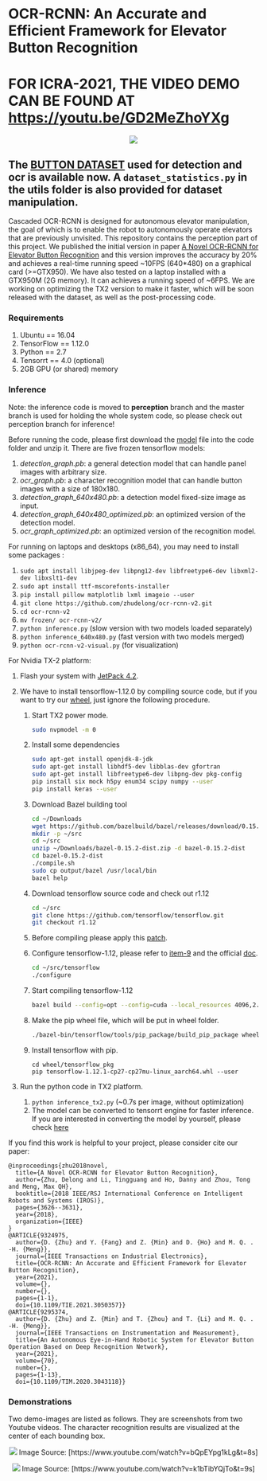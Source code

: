 # OCR-RCNN: An Accurate and Efficient Framework for Elevator Button Recognition

# FOR ICRA-2021, THE VIDEO DEMO CAN BE FOUND AT https://youtu.be/GD2MeZhoYXg

  <p align="center">
    <img src="./src/button_recognition/scripts/ocr_rcnn_lib/demos/demo_10.jpg">

## The [BUTTON DATASET](https://mycuhk-my.sharepoint.com/:u:/g/personal/1155067732_link_cuhk_edu_hk/EXk9Wqtilt9OlwlnpUtzJ50BmDu6vObE-ZjW2H6iVgUiZQ?e=0QJAyB) used for detection and ocr is available now. A ``dataset_statistics.py`` in the utils folder is also provided for dataset manipulation.

Cascaded OCR-RCNN is designed for autonomous elevator manipulation, the goal of which is to enable the robot to autonomously operate elevators that are previously unvisited. This repository contains the perception part of this project.  We published the initial version in paper  [A Novel OCR-RCNN for Elevator Button Recognition](https://ieeexplore.ieee.org/abstract/document/8594071) and this version improves the accuracy by 20% and achieves a real-time running speed ~10FPS (640*480)  on a graphical card (>=GTX950).  We have also tested on a laptop installed with a GTX950M (2G memory). It can achieves a running speed of ~6FPS. We are working on optimizing the TX2 version to make it faster,  which will be soon released with the dataset, as well as the post-processing code. 

### Requirements

1.  Ubuntu == 16.04
2.  TensorFlow == 1.12.0
3.  Python == 2.7
4.  Tensorrt == 4.0 (optional)
5.  2GB GPU (or shared) memory 

### Inference

Note: the inference code is moved to **perception** branch and the master branch is used for holding the whole system code, so please check out perception branch for inference!

Before running the code, please first download the [model](https://drive.google.com/file/d/1FVXI-G-EsCrkKbknhHL-9Y1pBshY7JCv/view?usp=sharing) file into the code folder and unzip it. There are five frozen tensorflow models:

1. *detection_graph.pb*: a general detection model that can handle panel images with arbitrary size.
2.  *ocr_graph.pb*: a character recognition model that can handle button images with a size of 180x180.
3. *detection_graph_640x480.pb*: a detection model  fixed-size image as input.
4. *detection_graph_640x480_optimized.pb*: an optimized version of the detection model.
5. *ocr_graph_optimized.pb*:  an optimized version of the recognition model.

For running on laptops and desktops (x86_64), you may need to install some packages :

1. `sudo apt install libjpeg-dev libpng12-dev libfreetype6-dev libxml2-dev libxslt1-dev `
2. `sudo apt install ttf-mscorefonts-installer`
3. `pip install pillow matplotlib lxml imageio --user` 
4. `git clone https://github.com/zhudelong/ocr-rcnn-v2.git`
5. `cd ocr-rcnn-v2`
6. ``mv frozen/ ocr-rcnn-v2/``
7. `python inference.py`  (slow version with two models loaded separately) 
8. ``python inference_640x480.py`` (fast version with two models merged)
9. `python ocr-rcnn-v2-visual.py` (for visualization)

For Nvidia TX-2 platform:

1. Flash your system with [JetPack 4.2](<https://developer.nvidia.com/embedded/jetpack>).

2. We have to install tensorflow-1.12.0 by compiling source code, but if you want to try our [wheel](https://drive.google.com/file/d/1HVXrPZO29loYVdoaPOZDRlB-lB92OuKC/view?usp=sharing), just ignore the following procedure. 

   1. Start TX2 power mode.

      ```bash
      sudo nvpmodel -m 0
      ```

   2. Install some dependencies

      ```bash
      sudo apt-get install openjdk-8-jdk
      sudo apt-get install libhdf5-dev libblas-dev gfortran
      sudo apt-get install libfreetype6-dev libpng-dev pkg-config 
      pip install six mock h5py enum34 scipy numpy --user
      pip install keras --user
      ```

   3. Download Bazel building tool

      ```bash
      cd ~/Downloads
      wget https://github.com/bazelbuild/bazel/releases/download/0.15.2/bazel-0.15.2-dist.zip
      mkdir -p ~/src
      cd ~/src
      unzip ~/Downloads/bazel-0.15.2-dist.zip -d bazel-0.15.2-dist
      cd bazel-0.15.2-dist
      ./compile.sh
      sudo cp output/bazel /usr/local/bin
      bazel help
      ```

   4. Download tensorflow source code and check out r1.12

      ```bash
      cd ~/src
      git clone https://github.com/tensorflow/tensorflow.git
      git checkout r1.12
      ```

   5. Before compiling please apply this [patch](<https://github.com/peterlee0127/tensorflow-nvJetson/blob/master/patch/tensorflow1.12.patch>). 

   6. Configure tensorflow-1.12,  please refer to [item-9](https://jkjung-avt.github.io/build-tensorflow-1.8.0/) and the official [doc](<https://www.tensorflow.org/install/source>).

      ```bash
      cd ~/src/tensorflow
      ./configure
      ```

   7. Start compiling tensorflow-1.12

      ```bash
      bazel build --config=opt --config=cuda --local_resources 4096,2.0,1.0 //tensorflow/tools/pip_package:build_pip_package --cxxopt="-D_GLIBCXX_USE_CXX11_ABI=0"
      ```

   8. Make the pip wheel file, which will be put in wheel folder.

      ```bash
      ./bazel-bin/tensorflow/tools/pip_package/build_pip_package wheel/tensorflow_pkg
      ```

   9. Install tensorflow with pip.

      ```
      cd wheel/tensorflow_pkg
      pip tensorflow-1.12.1-cp27-cp27mu-linux_aarch64.whl --user
      ```

3. Run the python code in TX2 platform.

   1. ``python inference_tx2.py`` (~0.7s per image, without optimization)
   2. The model can be converted to tensorrt engine for faster inference. If you are interested in converting the model by yourself, please check [here](https://jkjung-avt.github.io/tf-trt-models/)

If you find this work is helpful to your project, please consider cite our paper:

```
@inproceedings{zhu2018novel,
  title={A Novel OCR-RCNN for Elevator Button Recognition},
  author={Zhu, Delong and Li, Tingguang and Ho, Danny and Zhou, Tong and Meng, Max QH},
  booktitle={2018 IEEE/RSJ International Conference on Intelligent Robots and Systems (IROS)},
  pages={3626--3631},
  year={2018},
  organization={IEEE}
}
@ARTICLE{9324975,
  author={D. {Zhu} and Y. {Fang} and Z. {Min} and D. {Ho} and M. Q. . -H. {Meng}},
  journal={IEEE Transactions on Industrial Electronics}, 
  title={OCR-RCNN: An Accurate and Efficient Framework for Elevator Button Recognition}, 
  year={2021},
  volume={},
  number={},
  pages={1-1},
  doi={10.1109/TIE.2021.3050357}}
@ARTICLE{9295374,
  author={D. {Zhu} and Z. {Min} and T. {Zhou} and T. {Li} and M. Q. . -H. {Meng}},
  journal={IEEE Transactions on Instrumentation and Measurement}, 
  title={An Autonomous Eye-in-Hand Robotic System for Elevator Button Operation Based on Deep Recognition Network}, 
  year={2021},
  volume={70},
  number={},
  pages={1-13},
  doi={10.1109/TIM.2020.3043118}}
```

### Demonstrations

Two demo-images are listed as follows. They are screenshots from two Youtube videos. The character recognition results are visualized at the center of each bounding box. 

  <p align="center">
    <img src="./src/button_recognition/scripts/ocr_rcnn_lib/demos/image3.jpg" >
    Image Source: [https://www.youtube.com/watch?v=bQpEYpg1kLg&t=8s]
  </p>
  <p align="center">
    <img src="./src/button_recognition/scripts/ocr_rcnn_lib/demos/image2.jpg">
    Image Source: [https://www.youtube.com/watch?v=k1bTibYQjTo&t=9s]
  </p>


